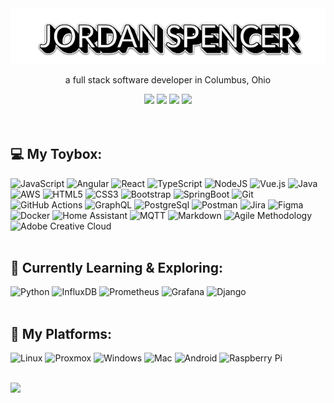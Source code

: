 <div id="header" align="center">
  <img src="https://github.com/jsspen/jsspen/blob/main/banner-name.png">
    <p>a full stack software developer in Columbus, Ohio</p>
  <div id="links">
    <a href="https://linkedin.com/in/jordanspencercbus"><img src="https://img.shields.io/badge/linkedin-%231E77B5.svg?&style=for-the-badge&logo=linkedin&logoColor=white"/></a>
    <a href="mailto:Jordan.S.Spencer@gmail.com"><img src="https://custom-icon-badges.demolab.com/badge/Email-D14836?style=for-the-badge&logo=mail&logoColor=white"></a>
    <a href="https://jordan-spencer.com"><img src="https://custom-icon-badges.demolab.com/badge/My%20Portfolio-8A2BE2?style=for-the-badge&logo=briefcase&logoColor=white"/></a>
    <a href="https://dev.to/jsspen"><img src="https://img.shields.io/badge/dev.to-29a329.svg?&style=for-the-badge&logo=dev.to&logoColor=white"/></a>
  </div>
</div>
<br><br>

## 💻 My Toybox:
![JavaScript](https://img.shields.io/badge/Javascript-F7DF1E?style=for-the-badge&logo=javascript&logoColor=000)
![Angular](https://img.shields.io/badge/Angular-DD0031?style=for-the-badge&logo=angular&logoColor=white)
![React](https://img.shields.io/badge/react-%2320232a.svg?style=for-the-badge&logo=react&logoColor=%2361DAFB)
![TypeScript](https://img.shields.io/badge/typescript-3178C6.svg?style=for-the-badge&logo=typescript&logoColor=white)
![NodeJS](https://img.shields.io/badge/node.js-6DA55F?style=for-the-badge&logo=node.js&logoColor=white)
![Vue.js](https://img.shields.io/badge/vue.js-%2335495e.svg?style=for-the-badge&logo=vuedotjs&logoColor=%234FC08D)
![Java](https://img.shields.io/badge/java-%23ED8B00.svg?style=for-the-badge&logo=openjdk&logoColor=white)
![AWS](https://img.shields.io/badge/AWS-232F3E.svg?style=for-the-badge&logo=amazonwebservices&logoColor=white)
![HTML5](https://img.shields.io/badge/html5-%23E34F26.svg?style=for-the-badge&logo=html5&logoColor=white)
![CSS3](https://img.shields.io/badge/css3-%231572B6.svg?style=for-the-badge&logo=css3&logoColor=white)
![Bootstrap](https://img.shields.io/badge/bootstrap-%238511FA.svg?style=for-the-badge&logo=bootstrap&logoColor=white)
![SpringBoot](https://img.shields.io/badge/Spring_Boot-F2F4F9?style=for-the-badge&logo=spring-boot)
![Git](https://img.shields.io/badge/GIT-E44C30?style=for-the-badge&logo=git&logoColor=white)
![GitHub Actions](https://img.shields.io/badge/GitHub_Actions-2088FF?style=for-the-badge&logo=github-actions&logoColor=white)
![GraphQL](https://img.shields.io/badge/-GraphQL-E10098?style=for-the-badge&logo=graphql&logoColor=white)
![PostgreSql](https://img.shields.io/badge/PostgreSQL-316192?style=for-the-badge&logo=postgresql&logoColor=white)
![Postman](https://img.shields.io/badge/Postman-FF6C37?style=for-the-badge&logo=Postman&logoColor=white)
![Jira](https://img.shields.io/badge/jira-%230A0FFF.svg?style=for-the-badge&logo=jira&logoColor=white)
![Figma](https://img.shields.io/badge/figma-%23F24E1E.svg?style=for-the-badge&logo=figma&logoColor=white)
![Docker](https://img.shields.io/badge/docker-2496ED?style=for-the-badge&logo=docker&logoColor=white)
![Home Assistant](https://img.shields.io/badge/home%20assistant-%2341BDF5.svg?style=for-the-badge&logo=home-assistant&logoColor=white)
![MQTT](https://img.shields.io/badge/MQTT-660066.svg?style=for-the-badge&logo=MQTT&logoColor=white)
![Markdown](https://img.shields.io/badge/markdown-B26D6D.svg?style=for-the-badge&logo=markdown&logoColor=white)
![Agile Methodology](https://img.shields.io/badge/Agile%20Methodology-ffaa00?style=for-the-badge)
![Adobe Creative Cloud](https://img.shields.io/badge/Adobe%20Creative%20Cloud-DA1F26.svg?style=for-the-badge&logo=Adobe%20Creative%20Cloud&logoColor=white)
<br><br>
## 📖 Currently Learning & Exploring:
![Python](https://img.shields.io/badge/python-3670A0?style=for-the-badge&logo=python&logoColor=ffdd54)
![InfluxDB](https://img.shields.io/badge/influxdb-22ADF6?style=for-the-badge&logo=influxdb&logoColor=white)
![Prometheus](https://img.shields.io/badge/Prometheus-E6522C?style=for-the-badge&logo=Prometheus&logoColor=white)
![Grafana](https://img.shields.io/badge/grafana-F46800?style=for-the-badge&logo=grafana&logoColor=white)
![Django](https://img.shields.io/badge/Django-092E20?style=for-the-badge&logo=django&logoColor=white)
<br><br>
## 💽 My Platforms:
![Linux](https://img.shields.io/badge/Linux-FCC624?style=for-the-badge&logo=linux&logoColor=black)
![Proxmox](https://img.shields.io/badge/Proxmox-E57000?style=for-the-badge&logo=proxmox&logoColor=white) 
![Windows](https://img.shields.io/badge/Windows-0078D6?logo=data:image/webp;base64,UklGRoAAAABXRUJQVlA4THQAAAAvAAKAEB8w//M//wKBZLTMVg90gME2sp04iB7c190ETbgVUlSf49uZBCEvov8CgiIrXChqWQq/spom52XZ/ndcpkX8h//wH/7Df/gP//W7rJtlw9+4mSaBS2rAkTXgyvEf/sN/+A//4T/81+9S1LL0l9U0AQ==&style=for-the-badge)
![Mac](https://img.shields.io/badge/mac%20os-3D3D3D?style=for-the-badge&logo=apple&logoColor=white)
![Android](https://img.shields.io/badge/Android-3DDC84?style=for-the-badge&logo=android&logoColor=white)
![Raspberry Pi](https://img.shields.io/badge/Raspberry%20Pi-C51A4A?style=for-the-badge&logo=Raspberry-Pi)
<br><br>
<div id="footer">
  <div id="stats" max-width=100%>
    <img src="https://github-readme-stats.vercel.app/api/top-langs/?username=jsspen&hide_progress=true" height=150px>
  </div>
</div>
